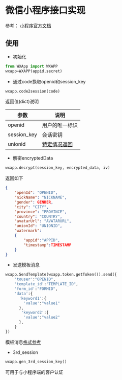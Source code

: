 # 微信小程序接口实现

参考： [小程序官方文档](https://mp.weixin.qq.com/debug/wxadoc/dev/api/api-login.html)

## 使用

- 初始化

```python
from WXApp import WXAPP
wxapp=WXAPP(appid,secret)
```

- 通过code换取openid和session_key

```python
wxapp.code2session(code)
```

返回值(dict)说明

| 参数          | 说明                                       |
| ----------- | ---------------------------------------- |
| openid      | 用户的唯一标识                                  |
| session_key | 会话密钥                                     |
| unionid     | [特定情况返回](https://mp.weixin.qq.com/debug/wxadoc/dev/api/uinionID.html) |

- 解密encryptedData

```python
wxapp.decrypt(session_key, encrypted_data, iv)
```

返回如下

```json
{
    "openId": "OPENID",
    "nickName": "NICKNAME",
    "gender": GENDER,
    "city": "CITY",
    "province": "PROVINCE",
    "country": "COUNTRY",
    "avatarUrl": "AVATARURL",
    "unionId": "UNIONID",
    "watermark":
    {
        "appid":"APPID",
        "timestamp":TIMESTAMP
    }
}
```

- 发送模板消息

```python
wxapp.SendTemplate(wxapp.token.getToken()).send({
    'touser':"OPENID",
    'template_id':"TEMPLATE_ID",
    'form_id':"FORMID",
    'data':{
      'keyword1':{
        'value':"value1"
      },
       'keyword2':{
        'value':"value2"
      },
    }
})
```

模板消息[格式参考](https://mp.weixin.qq.com/debug/wxadoc/dev/api/notice.html#%E5%8F%91%E9%80%81%E6%A8%A1%E6%9D%BF%E6%B6%88%E6%81%AF)

- 3rd_session

```python
wxapp.gen_3rd_session_key()
```

可用于与小程序端的客户认证